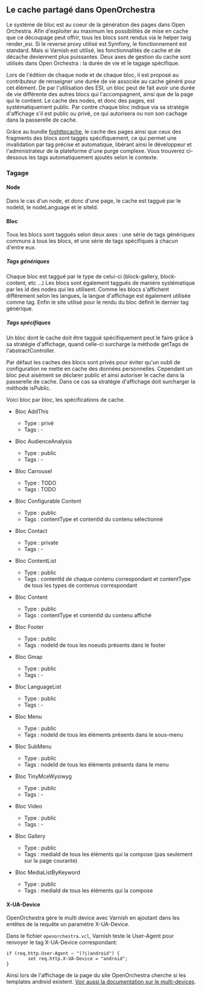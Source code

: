 ## Le cache partagé dans OpenOrchestra
Le système de bloc est au coeur de la génération des pages dans Open Orchestra. Afin d'exploiter au maximum les possibilités de mise en cache que ce découpage peut offrir, tous les blocs sont rendus via le helper twig render_esi. Si le reverse proxy utilisé est Symfony, le fonctionnement est standard. Mais si Varnish est utilisé, les fonctionnalités de cache et de décache deviennent plus puissantes.
Deux axes de gestion du cache sont utilisés dans Open Orchestra : la durée de vie et le tagage spécifique.

Lors de l'édition de chaque node et de chaque bloc, il est proposé au contributeur de renseigner une durée de vie associée au cache généré pour cet élément. De par l'utilisation des ESI, un bloc peut de fait avoir une durée de vie différente des autres blocs qui l'accompagnent, ainsi que de la page qui le contient. Le cache des nodes, et donc des pages, est systématiquement public. Par contre chaque bloc indique via sa stratégie d'affichage s'il est public ou privé, ce qui autorisera ou non son cachage dans la passerelle de cache.

Grâce au bundle [foshttpcache](http://foshttpcachebundle.readthedocs.org), le cache des pages ainsi que ceux des fragments des blocs sont taggés spécifiquement, ce qui permet une invalidation par tag précise et automatique, libérant ainsi le développeur et l'administrateur de la plateforme d'une purge complexe. Vous trouverez ci-dessous les tags automatiquement ajoutés selon le contexte.

### Tagage 
#### Node
Dans le cas d'un node, et donc d'une page, le cache est taggué par le nodeId, le nodeLanguage et le siteId.

#### Bloc
Tous les blocs sont taggués selon deux axes : une série de tags génériques communs à tous les blocs, et une série de tags spécifiques à chacun d'entre eux.

##### Tags génériques
Chaque bloc est taggué par le type de celui-ci (block-gallery, block-content, etc ...) Les blocs sont également taggués de manière systématique par les id des nodes qui les utilisent. Comme les blocs s'affichent différement selon les langues, la langue d'affichage est également utilisée comme tag. Enfin le site utilisé pour le rendu du bloc définit le dernier tag générique.

##### Tags spécifiques
Un bloc dont le cache doit être taggué spécifiquement peut le faire grâce à sa stratégie d'affichage, quand celle-ci surcharge la méthode getTags de l'abstractController.

Par défaut les caches des blocs sont privés pour éviter qu'un oubli de configuration ne mette en cache des données personnelles. Cependant un bloc peut aisément se déclarer public et ainsi autoriser le cache dans la passerelle de cache. Dans ce cas sa stratégie d'affichage doit surcharger la méthode isPublic.

Voici bloc par bloc, les spécifications de cache.

* Bloc AddThis
    * Type : privé
    * Tags : -

* Bloc AudienceAnalysis
    * Type : public
    * Tags : -

* Bloc Carrousel
    * Type : TODO
    * Tags : TODO

* Bloc Configurable Content
    * Type : public
    * Tags : contentType et contentId du contenu sélectionné

* Bloc Contact
    * Type : private
    * Tags : -

* Bloc ContentList
    * Type : public
    * Tags : contentId de chaque contenu correspondant et contentType de tous les types de contenus correspondant

* Bloc Content
    * Type : public
    * Tags : contentType et contentId du contenu affiché

* Bloc Footer
    * Type : public
    * Tags : nodeId de tous les noeuds présents dans le footer

* Bloc Gmap
    * Type : public
    * Tags : -

* Bloc LanguageList
    * Type : public
    * Tags : -

* Bloc Menu
    * Type : public
    * Tags : nodeId de tous les éléments présents dans le sous-menu

* Bloc SubMenu
    * Type : public
    * Tags : nodeId de tous les éléments présents dans le menu

* Bloc TinyMceWysiwyg
    * Type : public
    * Tags : -

* Bloc Video
    * Type : public
    * Tags : -

* Bloc Gallery
    * Type : public
    * Tags : mediaId de tous les éléments qui la compose (pas seulement sur la page courante)

* Bloc MediaListByKeyword
    * Type : public
    * Tags : mediaId de tous les éléments qui la compose

#### X-UA-Device

OpenOrchestra gère le multi device avec Varnish en ajoutant dans les entêtes de la requête un paramètre X-UA-Device.

Dans le fichier `openorchestra.vcl`, Varnish teste le User-Agent pour renvoyer le tag X-UA-Device correspondant: 

    if (req.http.User-Agent ~ "(?i)android") {
            set req.http.X-UA-Device = "android";
    }

Ainsi lors de l'affichage de la page du site OpenOrchestra cherche si les templates android existent. [Voir aussi la documentation sur le multi-devices](https://github.com/itkg/open-orchestra/blob/master/app/Resources/doc/dev/draft/multiDevices.md).
